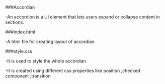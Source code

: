 ###Accordian

-An accordion is a UI element that lets users expand or collapse content in sections.

###index.html

-A html file for creating layout of accordian.

###style.css


-It is used to style the whole accordian.


-It is created using different css properties like position ,checked component ,transition 
